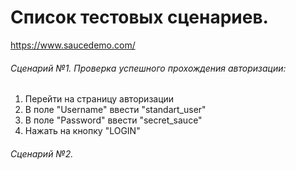 # Список тестовых сценариев.
https://www.saucedemo.com/
###### Сценарий №1.  Проверка успешного прохождения авторизации:
1. Перейти на страницу авторизации 
2. В поле "Username" ввести "standart_user"
3. В поле "Password" ввести "secret_sauce"
4. Нажать на кнопку "LOGIN"
###### Сценарий №2. 